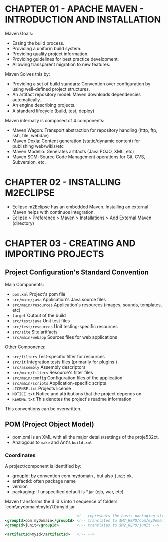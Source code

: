 # CHAPTER 01 - APACHE MAVEN - INTRODUCTION AND INSTALLATION

Maven Goals:
* Easing the build process.
* Providing a uniform build system.
* Providing quality project information.
* Providing guidelines for best practice development.
* Allowing transparent migration to new features.

Maven Solves this by:
* Providing a set of build standars: Convention over configuration by using well-defined project structures.
* An artifact repository model: Maven downloads dependencies automatically.
* An engine describing projects.
* A standard lifecycle (build, test, deploy)

Maven internally is composed of 4 components:
* Maven Wagon: Transport abstraction for repository handling (http, ftp, ssh, file, webdav)
* Maven Doxia: Content generation (static/dynamic content) for publishing web/wikis/etc
* Maven Modello: Generates artifacts (Java POJO, XML, etc)
* Maven SCM: Source Code Management operations for Git, CVS, Subversion, etc.

# CHAPTER 02 - INSTALLING M2ECLIPSE

* Eclipse m2Eclipse has an embedded Maven. Installing an external Maven helps with continuos integration.
* Eclipse > Preference > Maven > Installations > Add External Maven (directory)

# CHAPTER 03 - CREATING AND IMPORTING PROJECTS

## Project Configuration's Standard Convention

Main Components:
* `pom.xml` Project's pom file
* `src/main/java` Application's Java source files
* `src/main/resources` Application's resources (images, sounds, templates, etc)
* `target` Output of the build
* `src/test/java` Unit test files
* `src/test/resources` Unit testing-specific resources
* `src/site` Site artifacts
* `src/main/webapp` Sources files for web applications

Other Components:
* `src/filters` Test-specific filter for resources
* `src/it` Integration tests files (primarily for plugins )
* `src/assembly` Assembly descriptors
* `src/main/filters` Resource's filter files
* `src/main/config` Configuration files of the application
* `src/main/scripts` Application-specific scripts
* `LICENSE.txt` Projects license
* `NOTICE.txt` Notice and attributions that the project depends on
* `README.txt` This denotes the project's readme information

This conventions can be overwritten.

## POM (Project Object Model)
* pom.xml is an XML with all the major details/settings of the proje532ct.
* Analogous to `make` and Ant's `build.xml`

### Coordinates
A project/component is identified by:
* groupId: by convention com.mydomain , but also `junit` ok.
* artifactId: often package name
* version
* packaging: if unspecified default is *.jar (ejb, war, etc)

Maven transforms the  4 id's into 1 sequence of folders `com\mydomain\myId\1.0\myId.jar

```xml
                                <!-- represents the basis packaging structure -->
<groupId>com.myDomain</groupId> <!-- translates to $M2_REPO/com/myDomain -->
<groupId>junit</groupId>        <!-- translates to $M2_REPO/junit -->

<artifactId>myId</artifactId>   <!-- -->

```



